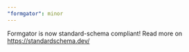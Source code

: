 ```yaml
---
"formgator": minor
---
```


Formgator is now standard-schema compliant! Read more on https://standardschema.dev/
